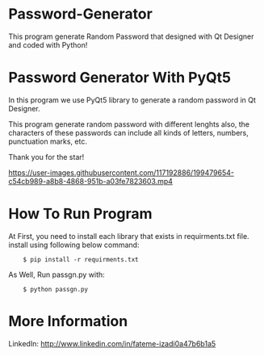 # Password-Generator
This program generate Random Password that designed with Qt Designer and coded with Python!



# Password Generator With PyQt5
In this program we use PyQt5 library to generate a random password in Qt Designer.

This program generate random password with different lenghts also, the characters of these passwords can include all kinds of letters, numbers, punctuation marks, etc.

Thank you for the star!





https://user-images.githubusercontent.com/117192886/199479654-c54cb989-a8b8-4868-951b-a03fe7823603.mp4







# How To Run Program
At First, you need to install each library that exists in requirments.txt file.
install using following below command:

        $ pip install -r requirments.txt

As Well, Run passgn.py with:

        $ python passgn.py



# More Information

LinkedIn: http://www.linkedin.com/in/fateme-izadi0a47b6b1a5
